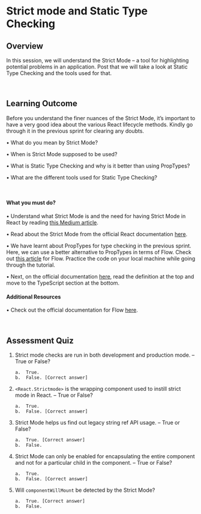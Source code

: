 # **Strict mode and Static Type Checking**

## Overview

In this session, we will understand the Strict Mode – a tool for highlighting potential problems in an application. Post that we will take a look at Static Type Checking and the tools used for that.

<br />

## Learning Outcome

Before you understand the finer nuances of the Strict Mode, it’s important to have a very good idea about the various React lifecycle methods. Kindly go through it in the previous sprint for clearing any doubts.

•	What do you mean by Strict Mode?

•	When is Strict Mode supposed to be used?

•	What is Static Type Checking and why is it better than using PropTypes?

•	What are the different tools used for Static Type Checking?

<br />

#### What you must do?

•	Understand what Strict Mode is and the need for having Strict Mode in React by reading [this Medium article](https://blog.hackages.io/do-you-know-react-strictmode-6d3ec9ab7161). 

•	Read about the Strict Mode from the official React documentation [here](https://reactjs.org/docs/strict-mode.html). 

•	We have learnt about PropTypes for type checking in the previous sprint. Here, we can use a better alternative to PropTypes in terms of Flow. Check out [this article](https://pusher.com/tutorials/type-check-react-flow) for Flow. Practice the code on your local machine while going through the tutorial. 

•	Next, on the official documentation [here](https://reactjs.org/docs/static-type-checking.html), read the definition at the top and move to the TypeScript section at the bottom. 


#### Additional Resources

•	Check out the official documentation for Flow [here](https://flow.org/).

<br />

## Assessment Quiz

1.	Strict mode checks are run in both development and production mode. – True or False?

        a.	True.
        b.	False. [Correct answer]


2.	```<React.Strictmode>``` is the wrapping component used to instill strict mode in React. – True or False?

        a.	True.
        b.	False. [Correct answer]


3.	Strict Mode helps us find out legacy string ref API usage. – True or False?


        a.	True. [Correct answer]
        b.	False.


4.	Strict Mode can only be enabled for encapsulating the entire component and not for a particular child in the component. – True or False?

        a.	True.
        b.	False. [Correct answer]


5.	Will ```componentWillMount``` be detected by the Strict Mode?

        a.	True. [Correct answer]
        b.	False.
